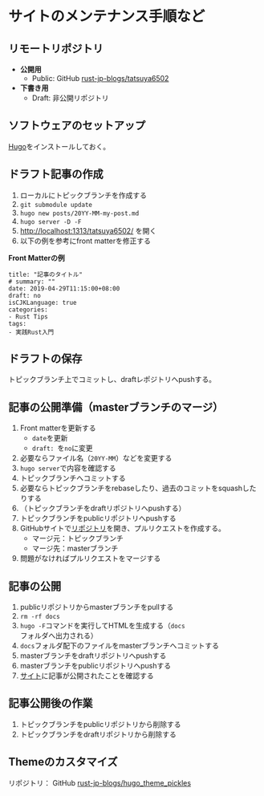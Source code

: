 # サイトのメンテナンス手順など

## リモートリポジトリ

- **公開用**
    - Public: GitHub [rust-jp-blogs/tatsuya6502][public-repo]
- **下書き用**
    - Draft: 非公開リポジトリ

[public-repo]: https://github.com/rust-jp-blogs/tatsuya6502

## ソフトウェアのセットアップ

[Hugo][hugo]をインストールしておく。

[hugo]: https://gohugo.io/

## ドラフト記事の作成

1. ローカルにトピックブランチを作成する
2. `git submodule update`
3. `hugo new posts/20YY-MM-my-post.md`
4. `hugo server -D -F`
5. [http://localhost:1313/tatsuya6502/](http://localhost:1313/tatsuya6502/) を開く
6. 以下の例を参考にfront matterを修正する

**Front Matterの例**

```
title: "記事のタイトル"
# summary: ""
date: 2019-04-29T11:15:00+08:00
draft: no
isCJKLanguage: true
categories:
- Rust Tips
tags:
- 実践Rust入門
```

## ドラフトの保存

トピックブランチ上でコミットし、draftレポジトリへpushする。

## 記事の公開準備（masterブランチのマージ）

1. Front matterを更新する
	- `date`を更新
	- `draft: `を`no`に変更
2. 必要ならファイル名（`20YY-MM`）などを変更する
3. `hugo server`で内容を確認する
4. トピックブランチへコミットする
5. 必要ならトピックブランチをrebaseしたり、過去のコミットをsquashしたりする
8. （トピックブランチをdraftリポジトリへpushする）
9. トピックブランチをpublicリポジトリへpushする
10. GitHubサイトで[リポジトリ][public-repo]を開き、プルリクエストを作成する。
    - マージ元：トピックブランチ
    - マージ先：masterブランチ
11. 問題がなければプルリクエストをマージする

## 記事の公開

1. publicリポジトリからmasterブランチをpullする
2. `rm -rf docs`
3. `hugo -F`コマンドを実行してHTMLを生成する（`docs`フォルダへ出力される）
4. `docs`フォルダ配下のファイルをmasterブランチへコミットする
5. masterブランチをdraftリポジトリへpushする
6. masterブランチをpublicリポジトリへpushする
7. [サイト][the-blog]に記事が公開されたことを確認する

[the-blog]: https://blog.rust-jp.rs/tatsuya6502/

## 記事公開後の作業

1. トピックブランチをpublicリポジトリから削除する
2. トピックブランチをdraftリポジトリから削除する

## Themeのカスタマイズ

リポジトリ： GitHub [rust-jp-blogs/hugo_theme_pickles][theme-repo]

[theme-repo]: https://github.com/rust-jp-blogs/hugo_theme_pickles
